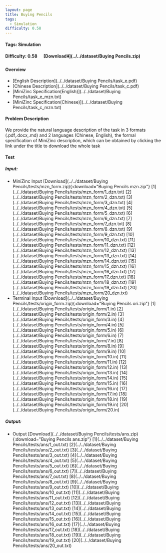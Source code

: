 ```yaml
---
layout: page
title: Buying Pencils
tags:
  - Simulation
difficulty: 0.58
---
```


#### Tags: Simulation
#### Difficulty: 0.58 &nbsp;&nbsp;&nbsp;&nbsp; [Download⬇️](../../dataset/Buying Pencils.zip)
#### Overview
- [English Description](../../dataset/Buying Pencils/task_e.pdf)
- [Chinese Description](../../dataset/Buying Pencils/task_c.pdf)
- [MiniZinc Specification(English)](../../dataset/Buying Pencils/task_e_mzn.txt)
- [MiniZinc Specification(Chinese)](../../dataset/Buying Pencils/task_c_mzn.txt)

#### Problem Description
We provide the natural language description of the task in 3 formats (.pdf,.docx,.md) and 2 languages (Chinese, English), the formal specification of MiniZinc description, which can be obtained by clicking the link under the title to download the whole task
#### Test
##### Input:
- MiniZinc Input [Download](../../dataset/Buying Pencils/tests/mzn_form.zip){:download="Buying Pencils mzn.zip"} [1](../../dataset/Buying Pencils/tests/mzn_form/1_dzn.txt) [2](../../dataset/Buying Pencils/tests/mzn_form/2_dzn.txt) [3](../../dataset/Buying Pencils/tests/mzn_form/3_dzn.txt) [4](../../dataset/Buying Pencils/tests/mzn_form/4_dzn.txt) [5](../../dataset/Buying Pencils/tests/mzn_form/5_dzn.txt) [6](../../dataset/Buying Pencils/tests/mzn_form/6_dzn.txt) [7](../../dataset/Buying Pencils/tests/mzn_form/7_dzn.txt) [8](../../dataset/Buying Pencils/tests/mzn_form/8_dzn.txt) [9](../../dataset/Buying Pencils/tests/mzn_form/9_dzn.txt) [10](../../dataset/Buying Pencils/tests/mzn_form/10_dzn.txt) [11](../../dataset/Buying Pencils/tests/mzn_form/11_dzn.txt) [12](../../dataset/Buying Pencils/tests/mzn_form/12_dzn.txt) [13](../../dataset/Buying Pencils/tests/mzn_form/13_dzn.txt) [14](../../dataset/Buying Pencils/tests/mzn_form/14_dzn.txt) [15](../../dataset/Buying Pencils/tests/mzn_form/15_dzn.txt) [16](../../dataset/Buying Pencils/tests/mzn_form/16_dzn.txt) [17](../../dataset/Buying Pencils/tests/mzn_form/17_dzn.txt) [18](../../dataset/Buying Pencils/tests/mzn_form/18_dzn.txt) [19](../../dataset/Buying Pencils/tests/mzn_form/19_dzn.txt) [20](../../dataset/Buying Pencils/tests/mzn_form/20_dzn.txt) 
- Terminal Input [Download](../../dataset/Buying Pencils/tests/origin_form.zip){:download="Buying Pencils ori.zip"} [1](../../dataset/Buying Pencils/tests/origin_form/1.in) [2](../../dataset/Buying Pencils/tests/origin_form/2.in) [3](../../dataset/Buying Pencils/tests/origin_form/3.in) [4](../../dataset/Buying Pencils/tests/origin_form/4.in) [5](../../dataset/Buying Pencils/tests/origin_form/5.in) [6](../../dataset/Buying Pencils/tests/origin_form/6.in) [7](../../dataset/Buying Pencils/tests/origin_form/7.in) [8](../../dataset/Buying Pencils/tests/origin_form/8.in) [9](../../dataset/Buying Pencils/tests/origin_form/9.in) [10](../../dataset/Buying Pencils/tests/origin_form/10.in) [11](../../dataset/Buying Pencils/tests/origin_form/11.in) [12](../../dataset/Buying Pencils/tests/origin_form/12.in) [13](../../dataset/Buying Pencils/tests/origin_form/13.in) [14](../../dataset/Buying Pencils/tests/origin_form/14.in) [15](../../dataset/Buying Pencils/tests/origin_form/15.in) [16](../../dataset/Buying Pencils/tests/origin_form/16.in) [17](../../dataset/Buying Pencils/tests/origin_form/17.in) [18](../../dataset/Buying Pencils/tests/origin_form/18.in) [19](../../dataset/Buying Pencils/tests/origin_form/19.in) [20](../../dataset/Buying Pencils/tests/origin_form/20.in) 

##### Output:
- Output [Download](../../dataset/Buying Pencils/tests/ans.zip){:download="Buying Pencils ans.zip"} [1](../../dataset/Buying Pencils/tests/ans/1_out.txt) [2](../../dataset/Buying Pencils/tests/ans/2_out.txt) [3](../../dataset/Buying Pencils/tests/ans/3_out.txt) [4](../../dataset/Buying Pencils/tests/ans/4_out.txt) [5](../../dataset/Buying Pencils/tests/ans/5_out.txt) [6](../../dataset/Buying Pencils/tests/ans/6_out.txt) [7](../../dataset/Buying Pencils/tests/ans/7_out.txt) [8](../../dataset/Buying Pencils/tests/ans/8_out.txt) [9](../../dataset/Buying Pencils/tests/ans/9_out.txt) [10](../../dataset/Buying Pencils/tests/ans/10_out.txt) [11](../../dataset/Buying Pencils/tests/ans/11_out.txt) [12](../../dataset/Buying Pencils/tests/ans/12_out.txt) [13](../../dataset/Buying Pencils/tests/ans/13_out.txt) [14](../../dataset/Buying Pencils/tests/ans/14_out.txt) [15](../../dataset/Buying Pencils/tests/ans/15_out.txt) [16](../../dataset/Buying Pencils/tests/ans/16_out.txt) [17](../../dataset/Buying Pencils/tests/ans/17_out.txt) [18](../../dataset/Buying Pencils/tests/ans/18_out.txt) [19](../../dataset/Buying Pencils/tests/ans/19_out.txt) [20](../../dataset/Buying Pencils/tests/ans/20_out.txt) 


